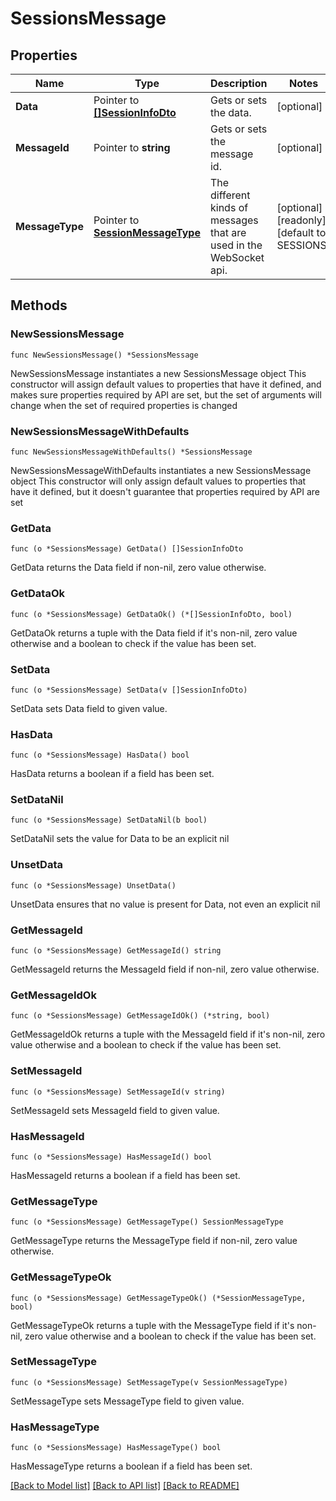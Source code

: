 # SessionsMessage

## Properties

Name | Type | Description | Notes
------------ | ------------- | ------------- | -------------
**Data** | Pointer to [**[]SessionInfoDto**](SessionInfoDto.md) | Gets or sets the data. | [optional] 
**MessageId** | Pointer to **string** | Gets or sets the message id. | [optional] 
**MessageType** | Pointer to [**SessionMessageType**](SessionMessageType.md) | The different kinds of messages that are used in the WebSocket api. | [optional] [readonly] [default to SESSIONS]

## Methods

### NewSessionsMessage

`func NewSessionsMessage() *SessionsMessage`

NewSessionsMessage instantiates a new SessionsMessage object
This constructor will assign default values to properties that have it defined,
and makes sure properties required by API are set, but the set of arguments
will change when the set of required properties is changed

### NewSessionsMessageWithDefaults

`func NewSessionsMessageWithDefaults() *SessionsMessage`

NewSessionsMessageWithDefaults instantiates a new SessionsMessage object
This constructor will only assign default values to properties that have it defined,
but it doesn't guarantee that properties required by API are set

### GetData

`func (o *SessionsMessage) GetData() []SessionInfoDto`

GetData returns the Data field if non-nil, zero value otherwise.

### GetDataOk

`func (o *SessionsMessage) GetDataOk() (*[]SessionInfoDto, bool)`

GetDataOk returns a tuple with the Data field if it's non-nil, zero value otherwise
and a boolean to check if the value has been set.

### SetData

`func (o *SessionsMessage) SetData(v []SessionInfoDto)`

SetData sets Data field to given value.

### HasData

`func (o *SessionsMessage) HasData() bool`

HasData returns a boolean if a field has been set.

### SetDataNil

`func (o *SessionsMessage) SetDataNil(b bool)`

 SetDataNil sets the value for Data to be an explicit nil

### UnsetData
`func (o *SessionsMessage) UnsetData()`

UnsetData ensures that no value is present for Data, not even an explicit nil
### GetMessageId

`func (o *SessionsMessage) GetMessageId() string`

GetMessageId returns the MessageId field if non-nil, zero value otherwise.

### GetMessageIdOk

`func (o *SessionsMessage) GetMessageIdOk() (*string, bool)`

GetMessageIdOk returns a tuple with the MessageId field if it's non-nil, zero value otherwise
and a boolean to check if the value has been set.

### SetMessageId

`func (o *SessionsMessage) SetMessageId(v string)`

SetMessageId sets MessageId field to given value.

### HasMessageId

`func (o *SessionsMessage) HasMessageId() bool`

HasMessageId returns a boolean if a field has been set.

### GetMessageType

`func (o *SessionsMessage) GetMessageType() SessionMessageType`

GetMessageType returns the MessageType field if non-nil, zero value otherwise.

### GetMessageTypeOk

`func (o *SessionsMessage) GetMessageTypeOk() (*SessionMessageType, bool)`

GetMessageTypeOk returns a tuple with the MessageType field if it's non-nil, zero value otherwise
and a boolean to check if the value has been set.

### SetMessageType

`func (o *SessionsMessage) SetMessageType(v SessionMessageType)`

SetMessageType sets MessageType field to given value.

### HasMessageType

`func (o *SessionsMessage) HasMessageType() bool`

HasMessageType returns a boolean if a field has been set.


[[Back to Model list]](../README.md#documentation-for-models) [[Back to API list]](../README.md#documentation-for-api-endpoints) [[Back to README]](../README.md)


